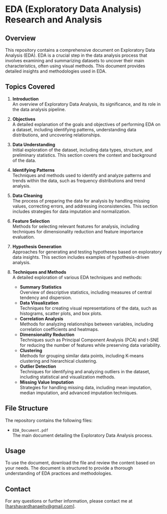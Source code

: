 # EDA (Exploratory Data Analysis) Research and Analysis

## Overview

This repository contains a comprehensive document on Exploratory Data Analysis (EDA). EDA is a crucial step in the data analysis process that involves examining and summarizing datasets to uncover their main characteristics, often using visual methods. This document provides detailed insights and methodologies used in EDA.

## Topics Covered

1. **Introduction**  
   An overview of Exploratory Data Analysis, its significance, and its role in the data analysis pipeline.

2. **Objectives**  
   A detailed explanation of the goals and objectives of performing EDA on a dataset, including identifying patterns, understanding data distributions, and uncovering relationships.

3. **Data Understanding**  
   Initial exploration of the dataset, including data types, structure, and preliminary statistics. This section covers the context and background of the data.

4. **Identifying Patterns**  
   Techniques and methods used to identify and analyze patterns and trends within the data, such as frequency distributions and trend analysis.

5. **Data Cleaning**  
   The process of preparing the data for analysis by handling missing values, correcting errors, and addressing inconsistencies. This section includes strategies for data imputation and normalization.

6. **Feature Selection**  
   Methods for selecting relevant features for analysis, including techniques for dimensionality reduction and feature importance evaluation.

7. **Hypothesis Generation**  
   Approaches for generating and testing hypotheses based on exploratory data insights. This section includes examples of hypothesis-driven analysis.

8. **Techniques and Methods**  
   A detailed exploration of various EDA techniques and methods:
   - **Summary Statistics**  
     Overview of descriptive statistics, including measures of central tendency and dispersion.
   - **Data Visualization**  
     Techniques for creating visual representations of the data, such as histograms, scatter plots, and box plots.
   - **Correlation Analysis**  
     Methods for analyzing relationships between variables, including correlation coefficients and heatmaps.
   - **Dimensionality Reduction**  
     Techniques such as Principal Component Analysis (PCA) and t-SNE for reducing the number of features while preserving data variability.
   - **Clustering**  
     Methods for grouping similar data points, including K-means clustering and hierarchical clustering.
   - **Outlier Detection**  
     Techniques for identifying and analyzing outliers in the dataset, including statistical and visualization methods.
   - **Missing Value Imputation**  
     Strategies for handling missing data, including mean imputation, median imputation, and advanced imputation techniques.

## File Structure

The repository contains the following files:
- `EDA_Document.pdf`  
  The main document detailing the Exploratory Data Analysis process.

## Usage

To use the document, download the file and review the content based on your needs. The document is structured to provide a thorough understanding of EDA practices and methodologies.

## Contact

For any questions or further information, please contact me at [harshavardhanaeity@gmail.com].
